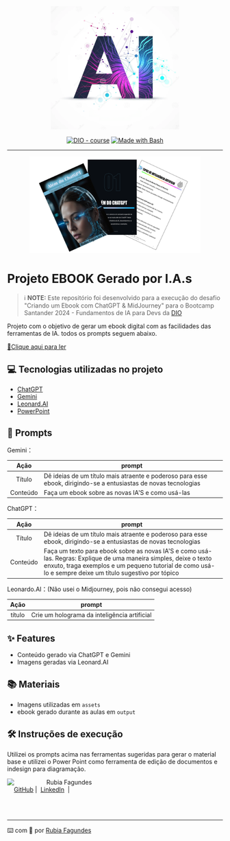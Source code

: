 <p align="center">
    <img width="300" src="./assets/IA_3.png">
</p>


<p align="center">
<a href="https://dio.me/"><img src="https://img.shields.io/badge/DIO-Course-28DA77?logo=youtube" alt="DIO - course"></a>
<a href="https://www.gnu.org/software/bash/" title="Go to Bash homepage"><img src="https://img.shields.io/badge/Prompt-Project-blue?logo=gnu-bash&amp;logoColor=white" alt="Made with Bash"></a></p>

-------


<p align="center">
<img 
    src="./assets/Imagem_Ebook.png"
    width="400"  
/>
</p>

# Projeto EBOOK Gerado por I.A.s


 > ℹ️ **NOTE:** Este repositório foi desenvolvido para a execução do desafio "Criando um Ebook com ChatGPT & MidJourney" para o Bootcamp Santander 2024 - Fundamentos de IA para Devs da [DIO](https://dio.me)

Projeto com o objetivo de gerar um ebook digital com as facilidades das ferramentas de IA. todos os prompts
seguem abaixo.

<a href="https://github.com/ru-fagundes/Criando_um_Ebook_com_IA/blob/master/output/Ebook_Alem_do_ChatGPT.pdf" title="View PDF now"> 📕Clique aqui para ler</a>

## 💻 Tecnologias utilizadas no projeto

- [ChatGPT](https://chat.openai.com/) 
- [Gemini](https://gemini.google.com/app)
- [Leonard.AI](https://app.leonardo.ai/)
- [PowerPoint](https://www.microsoft.com/en/microsoft-365/powerpoint)

## 🧠 Prompts


Gemini：

|   Ação   | prompt                                                                                                                                                                                                                                                                         |
| :------: | ------------------------------------------------------------------------------------------------------------------------------------------------------------------------------------------------------------------------------------------------------------------------------ |
|  Título  | Dê ideias de um título mais atraente e poderoso para esse ebook, dirigindo-se a entusiastas de novas tecnologias       |
| Conteúdo | Faça um ebook sobre as novas IA'S e como usá-las                                                                       |

ChatGPT：

|   Ação   | prompt                                                                                                                                                                                                                                                                         |
| :------: | ------------------------------------------------------------------------------------------------------------------------------------------------------------------------------------------------------------------------------------------------------------------------------ |
|  Título  | Dê ideias de um título mais atraente e poderoso para esse ebook, dirigindo-se a entusiastas de novas tecnologias       |
| Conteúdo | Faça um texto para ebook sobre as novas IA'S e como usá-las. Regras: Explique de uma maneira simples, deixe o texto enxuto, traga exemplos e um pequeno tutorial de como usá-lo e sempre deixe um título sugestivo por tópico                                         |

Leonardo.AI：(Não usei o Midjourney, pois não consegui acesso)


|  Ação  | prompt                                                                                 |
| :----: | -------------------------------------------------------------------------------------- |
| título | Crie um holograma da inteligência artificial                                           |

## ✨ Features

- Conteúdo gerado via ChatGPT e Gemini
- Imagens geradas via Leonard.AI

## 📚 Materiais

- Imagens utilizadas em `assets`
- ebook gerado durante as aulas em `output`

## 🛠️ Instruções de execução

Utilizei os prompts acima nas ferramentas sugeridas para gerar o material base e utilizei o Power Point como ferramenta de edição de documentos e indesign para diagramação.


<p>
    <img 
      align=left 
      margin=10 
      width=80 
      src="https://avatars.githubusercontent.com/u/161964958?v=4"
    />
    <p>&nbsp&nbsp&nbspRubia Fagundes<br>
    &nbsp&nbsp&nbsp
    <a href="https://github.com/ru-fagundes">
    GitHub</a>&nbsp;|&nbsp;
    <a href="www.linkedin.com/in/rubiafagundes">
    LinkedIn</a>
&nbsp;|&nbsp;</p>
</p>
<br/><br/>
<p>


---

⌨️ com 💜 por [Rubia Fagundes](https://github.com/ru-fagundes)